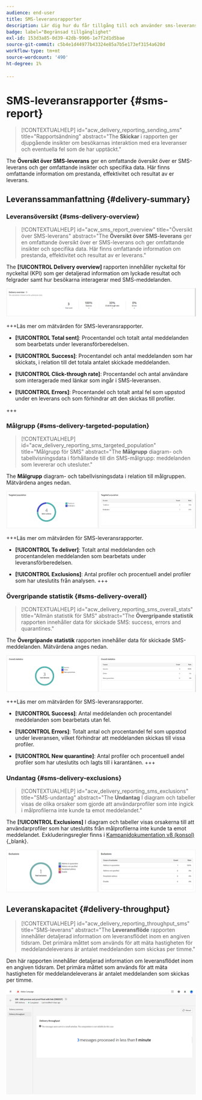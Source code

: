 ```yaml
---
audience: end-user
title: SMS-leveransrapporter
description: Lär dig hur du får tillgång till och använder sms-leveransrapporter
badge: label="Begränsad tillgänglighet"
exl-id: 153d3a85-0d39-42db-9906-1e7f2d1d5bae
source-git-commit: c5b4e1d44977b43324e85a7b5e173ef3154a620d
workflow-type: tm+mt
source-wordcount: '490'
ht-degree: 1%

---
```


# SMS-leveransrapporter {#sms-report}

>[!CONTEXTUALHELP]
>id="acw_delivery_reporting_sending_sms"
>title="Rapportsändning"
>abstract="The **Skickar** i rapporten ger djupgående insikter om besökarnas interaktion med era leveranser och eventuella fel som de har upptäckt."

The **Översikt över SMS-leverans** ger en omfattande översikt över er SMS-leverans och ger omfattande insikter och specifika data. Här finns omfattande information om prestanda, effektivitet och resultat av er leverans.

## Leveranssammanfattning {#delivery-summary}

### Leveransöversikt {#sms-delivery-overview}

>[!CONTEXTUALHELP]
>id="acw_sms_report_overview"
>title="Översikt över SMS-leverans"
>abstract="The **Översikt över SMS-leverans** ger en omfattande översikt över er SMS-leverans och ger omfattande insikter och specifika data. Här finns omfattande information om prestanda, effektivitet och resultat av er leverans."

The **[!UICONTROL Delivery overview]** rapporten innehåller nyckeltal för nyckeltal (KPI) som ger detaljerad information om lyckade resultat och felgrader samt hur besökarna interagerar med SMS-meddelanden.

![](assets/reporting_sms_3.png)

+++Läs mer om mätvärden för SMS-leveransrapporter.

* **[!UICONTROL Total sent]**: Procentandel och totalt antal meddelanden som bearbetats under leveransförberedelsen.

* **[!UICONTROL Success]**: Procentandel och antal meddelanden som har skickats, i relation till det totala antalet skickade meddelanden.

* **[!UICONTROL Click-through rate]**: Procentandel och antal användare som interagerade med länkar som ingår i SMS-leveransen.

* **[!UICONTROL Errors]**: Procentandel och totalt antal fel som uppstod under en leverans och som förhindrar att den skickas till profiler.

+++

### Målgrupp {#sms-delivery-targeted-population}

>[!CONTEXTUALHELP]
>id="acw_delivery_reporting_sms_targeted_population"
>title="Målgrupp för SMS"
>abstract="The **Målgrupp** diagram- och tabellvisningsdata i förhållande till din SMS-målgrupp: meddelanden som levererar och utesluter."

The **Målgrupp** diagram- och tabellvisningsdata i relation till målgruppen. Mätvärdena anges nedan.

![](assets/reporting_sms_4.png)

+++Läs mer om mätvärden för SMS-leveransrapporter.

* **[!UICONTROL To deliver]**: Totalt antal meddelanden och procentandelen meddelanden som bearbetats under leveransförberedelsen.

* **[!UICONTROL Exclusions]**: Antal profiler och procentuell andel profiler som har uteslutits från analysen.
+++


### Övergripande statistik {#sms-delivery-overall}

>[!CONTEXTUALHELP]
>id="acw_delivery_reporting_sms_overall_stats"
>title="Allmän statistik för SMS"
>abstract="The **Övergripande statistik** rapporten innehåller data för skickade SMS: success, errors and quarantines."

The **Övergripande statistik** rapporten innehåller data för skickade SMS-meddelanden. Mätvärdena anges nedan.

![](assets/reporting_sms_5.png)

+++Läs mer om mätvärden för SMS-leveransrapporter.

* **[!UICONTROL Success]**: Antal meddelanden och procentandel meddelanden som bearbetats utan fel.

* **[!UICONTROL Errors]**: Totalt antal och procentandel fel som uppstod under leveransen, vilket förhindrar att meddelanden skickas till vissa profiler.

* **[!UICONTROL New quarantine]**: Antal profiler och procentuell andel profiler som har uteslutits och lagts till i karantänen.
+++

### Undantag {#sms-delivery-exclusions}

>[!CONTEXTUALHELP]
>id="acw_delivery_reporting_sms_exclusions"
>title="SMS-undantag"
>abstract="The **Undantag** I diagram och tabeller visas de olika orsaker som gjorde att användarprofiler som inte ingick i målprofilerna inte kunde ta emot meddelandet."

The **[!UICONTROL Exclusions]** I diagram och tabeller visas orsakerna till att användarprofiler som har uteslutits från målprofilerna inte kunde ta emot meddelandet. Exkluderingsregler finns i [Kampanjdokumentation v8 (konsol)](https://experienceleague.adobe.com/docs/campaign/campaign-v8/send/failures/delivery-failures.html#sms-quarantines){_blank}.

![](assets/reporting_sms_6.png)

## Leveranskapacitet {#delivery-throughput}

>[!CONTEXTUALHELP]
>id="acw_delivery_reporting_throughput_sms"
>title="SMS-leverans"
>abstract="The **Leveransflöde** rapporten innehåller detaljerad information om leveransflödet inom en angiven tidsram. Det primära måttet som används för att mäta hastigheten för meddelandeleverans är antalet meddelanden som skickas per timme."

Den här rapporten innehåller detaljerad information om leveransflödet inom en angiven tidsram. Det primära måttet som används för att mäta hastigheten för meddelandeleverans är antalet meddelanden som skickas per timme.

![](assets/reporting_sms_2.png)

